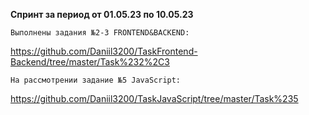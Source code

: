 **Спринт за период от 01.05.23 по 10.05.23**

	Выполнены задания №2-3 FRONTEND&BACKEND:
https://github.com/Daniil3200/TaskFrontend-Backend/tree/master/Task%232%2C3

	На рассмотрении задание №5 JavaScript:
https://github.com/Daniil3200/TaskJavaScript/tree/master/Task%235
